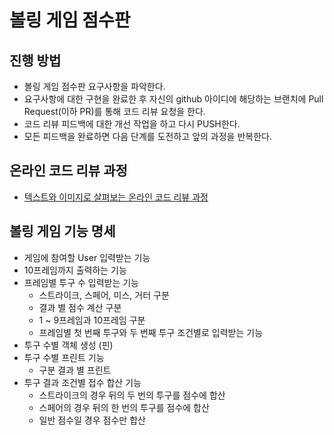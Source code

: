 # 볼링 게임 점수판
## 진행 방법
* 볼링 게임 점수판 요구사항을 파악한다.
* 요구사항에 대한 구현을 완료한 후 자신의 github 아이디에 해당하는 브랜치에 Pull Request(이하 PR)를 통해 코드 리뷰 요청을 한다.
* 코드 리뷰 피드백에 대한 개선 작업을 하고 다시 PUSH한다.
* 모든 피드백을 완료하면 다음 단계를 도전하고 앞의 과정을 반복한다.

## 온라인 코드 리뷰 과정
* [텍스트와 이미지로 살펴보는 온라인 코드 리뷰 과정](https://github.com/next-step/nextstep-docs/tree/master/codereview)

## 볼링 게임 기능 명세
* 게임에 참여할 User 입력받는 기능
* 10프레임까지 출력하는 기능
* 프레임별 투구 수 입력받는 기능
  - 스트라이크, 스페어, 미스, 거터 구분
  - 결과 별 점수 계산 구분
  - 1 ~ 9프레임과 10프레임 구분
  - 프레임별 첫 번째 투구와 두 번째 투구 조건별로 입력받는 기능 
* 투구 수별 객체 생성 (핀)
* 투구 수별 프린트 기능
  - 구분 결과 별 프린트
* 투구 결과 조건별 접수 합산 기능
  - 스트라이크의 경우 뒤의 두 번의 투구를 점수에 합산
  - 스페어의 경우 뒤의 한 번의 투구를 점수에 합산
  - 일반 점수일 경우 점수만 합산